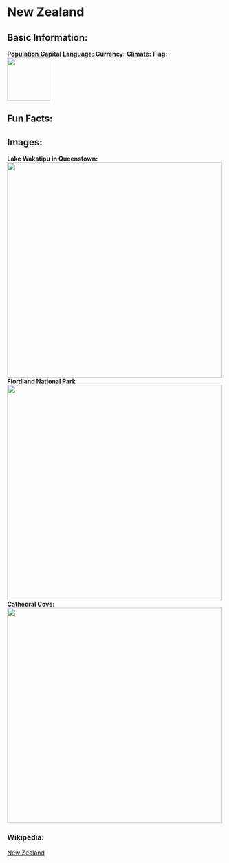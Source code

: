 # New Zealand
## Basic Information:

**Population**
**Capital**
**Language:** 
**Currency:**
**Climate:**
**Flag:**\
<img src= "https://upload.wikimedia.org/wikipedia/commons/thumb/3/3e/Flag_of_New_Zealand.svg/250px-Flag_of_New_Zealand.svg.png" Width = "100">
## Fun Facts:

## Images:

**Lake Wakatipu in Queenstown:**
<img src= "https://www.zicasso.com/static/1613b7fe4e02309dcd902b3f19405262/52794/1613b7fe4e02309dcd902b3f19405262.webp" Width = "500">
**Fiordland National Park**
<img src= "https://res.cloudinary.com/zicasso/image/fetch/c_fill,f_auto,g_auto,h_576,q_auto,w_865/https://images.zicasso.com/2e56acb6ab63a2f928e7b0b1f9334809.jpg" Width = "500">
**Cathedral Cove:**
<img src= "https://www.travelandleisure.com/thmb/CcJ7OSaaC9E-ThtIqWbonu5KJ2U=/750x0/filters:no_upscale():max_bytes(150000):strip_icc():format(webp)/cathedral-cove-new-zealand-NZBEACHES0419_0-941ef4624dc148f096a7cbb841957934.jpg" Width = "500">

### Wikipedia:
[New Zealand](https://en.wikipedia.org/wiki/New_Zealand)